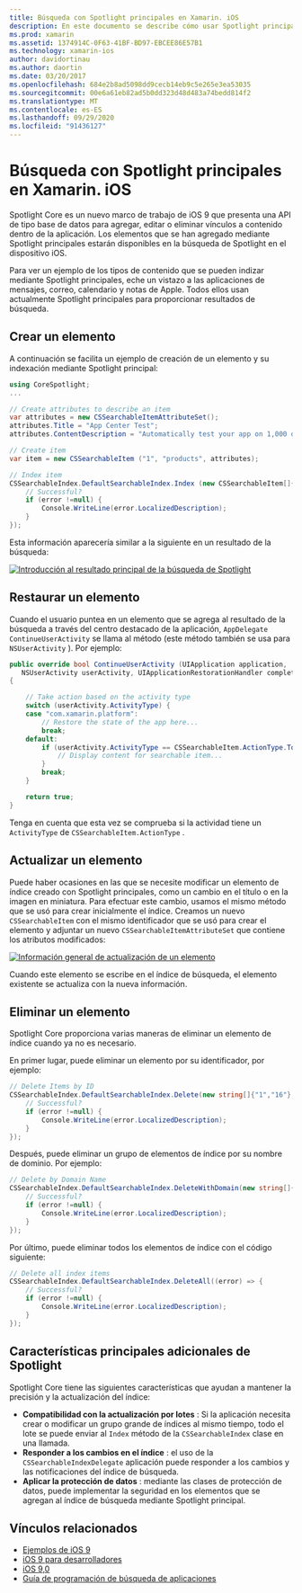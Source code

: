```yaml
---
title: Búsqueda con Spotlight principales en Xamarin. iOS
description: En este documento se describe cómo usar Spotlight principales en una aplicación de Xamarin. iOS para proporcionar vínculos a contenido en la aplicación. Describe cómo crear, restaurar, actualizar y eliminar los elementos que se pueden buscar.
ms.prod: xamarin
ms.assetid: 1374914C-0F63-41BF-BD97-EBCEE86E57B1
ms.technology: xamarin-ios
author: davidortinau
ms.author: daortin
ms.date: 03/20/2017
ms.openlocfilehash: 684e2b8ad5098dd9cecb14eb9c5e265e3ea53035
ms.sourcegitcommit: 00e6a61eb82ad5b0dd323d48d483a74bedd814f2
ms.translationtype: MT
ms.contentlocale: es-ES
ms.lasthandoff: 09/29/2020
ms.locfileid: "91436127"
---
```

# <a name="search-with-core-spotlight-in-xamarinios"></a>Búsqueda con Spotlight principales en Xamarin. iOS

Spotlight Core es un nuevo marco de trabajo de iOS 9 que presenta una API de tipo base de datos para agregar, editar o eliminar vínculos a contenido dentro de la aplicación. Los elementos que se han agregado mediante Spotlight principales estarán disponibles en la búsqueda de Spotlight en el dispositivo iOS.

Para ver un ejemplo de los tipos de contenido que se pueden indizar mediante Spotlight principales, eche un vistazo a las aplicaciones de mensajes, correo, calendario y notas de Apple. Todos ellos usan actualmente Spotlight principales para proporcionar resultados de búsqueda.

## <a name="creating-an-item"></a>Crear un elemento

A continuación se facilita un ejemplo de creación de un elemento y su indexación mediante Spotlight principal:

```csharp
using CoreSpotlight;
...

// Create attributes to describe an item
var attributes = new CSSearchableItemAttributeSet();
attributes.Title = "App Center Test";
attributes.ContentDescription = "Automatically test your app on 1,000 devices in the cloud.";

// Create item
var item = new CSSearchableItem ("1", "products", attributes);

// Index item
CSSearchableIndex.DefaultSearchableIndex.Index (new CSSearchableItem[]{ item }, (error) => {
    // Successful?
    if (error !=null) {
        Console.WriteLine(error.LocalizedDescription);
    }
});
```

Esta información aparecería similar a la siguiente en un resultado de la búsqueda:

[![Introducción al resultado principal de la búsqueda de Spotlight](corespotlight-images/corespotlight01.png)](corespotlight-images/corespotlight01.png#lightbox)

## <a name="restoring-an-item"></a>Restaurar un elemento

Cuando el usuario puntea en un elemento que se agrega al resultado de la búsqueda a través del centro destacado de la aplicación, `AppDelegate` `ContinueUserActivity` se llama al método (este método también se usa para `NSUserActivity` ). Por ejemplo:

```csharp
public override bool ContinueUserActivity (UIApplication application,
   NSUserActivity userActivity, UIApplicationRestorationHandler completionHandler)
{

    // Take action based on the activity type
    switch (userActivity.ActivityType) {
    case "com.xamarin.platform":
        // Restore the state of the app here...
        break;
    default:
        if (userActivity.ActivityType == CSSearchableItem.ActionType.ToString ()) {
            // Display content for searchable item...
        }
        break;
    }

    return true;
}
```

Tenga en cuenta que esta vez se comprueba si la actividad tiene un `ActivityType` de `CSSearchableItem.ActionType` .

## <a name="updating-an-item"></a>Actualizar un elemento

Puede haber ocasiones en las que se necesite modificar un elemento de índice creado con Spotlight principales, como un cambio en el título o en la imagen en miniatura. Para efectuar este cambio, usamos el mismo método que se usó para crear inicialmente el índice.
Creamos un nuevo `CSSearchableItem` con el mismo identificador que se usó para crear el elemento y adjuntar un nuevo `CSSearchableItemAttributeSet` que contiene los atributos modificados:

[![Información general de actualización de un elemento](corespotlight-images/corespotlight02.png)](corespotlight-images/corespotlight02.png#lightbox)

Cuando este elemento se escribe en el índice de búsqueda, el elemento existente se actualiza con la nueva información.

## <a name="deleting-an-item"></a>Eliminar un elemento

Spotlight Core proporciona varias maneras de eliminar un elemento de índice cuando ya no es necesario.

En primer lugar, puede eliminar un elemento por su identificador, por ejemplo:

```csharp
// Delete Items by ID
CSSearchableIndex.DefaultSearchableIndex.Delete(new string[]{"1","16"},(error) => {
    // Successful?
    if (error !=null) {
        Console.WriteLine(error.LocalizedDescription);
    }
});
```

Después, puede eliminar un grupo de elementos de índice por su nombre de dominio. Por ejemplo:

```csharp
// Delete by Domain Name
CSSearchableIndex.DefaultSearchableIndex.DeleteWithDomain(new string[]{"domain-name"},(error) => {
    // Successful?
    if (error !=null) {
        Console.WriteLine(error.LocalizedDescription);
    }
});
```

Por último, puede eliminar todos los elementos de índice con el código siguiente:

```csharp
// Delete all index items
CSSearchableIndex.DefaultSearchableIndex.DeleteAll((error) => {
    // Successful?
    if (error !=null) {
        Console.WriteLine(error.LocalizedDescription);
    }
});
```

## <a name="additional-core-spotlight-features"></a>Características principales adicionales de Spotlight

Spotlight Core tiene las siguientes características que ayudan a mantener la precisión y la actualización del índice:

- **Compatibilidad con la actualización por lotes** : Si la aplicación necesita crear o modificar un grupo grande de índices al mismo tiempo, todo el lote se puede enviar al `Index` método de la `CSSearchableIndex` clase en una llamada.
- **Responder a los cambios en el índice** : el uso de la `CSSearchableIndexDelegate` aplicación puede responder a los cambios y las notificaciones del índice de búsqueda.
- **Aplicar la protección de datos** : mediante las clases de protección de datos, puede implementar la seguridad en los elementos que se agregan al índice de búsqueda mediante Spotlight principal.

## <a name="related-links"></a>Vínculos relacionados

- [Ejemplos de iOS 9](/samples/browse/?products=xamarin&term=Xamarin.iOS%2biOS9)
- [iOS 9 para desarrolladores](https://developer.apple.com/ios/pre-release/)
- [iOS 9,0](https://developer.apple.com/library/prerelease/ios/releasenotes/General/WhatsNewIniOS/Articles/iOS9.html)
- [Guía de programación de búsqueda de aplicaciones](https://developer.apple.com/library/prerelease/ios/documentation/General/Conceptual/AppSearch/index.html#//apple_ref/doc/uid/TP40016308)